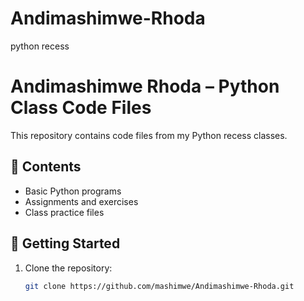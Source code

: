 # Andimashimwe-Rhoda
python recess

# Andimashimwe Rhoda – Python Class Code Files

This repository contains code files from my Python recess classes.

## 📁 Contents

- Basic Python programs
- Assignments and exercises
- Class practice files

## 🚀 Getting Started

1. Clone the repository:
   ```bash
   git clone https://github.com/mashimwe/Andimashimwe-Rhoda.git
